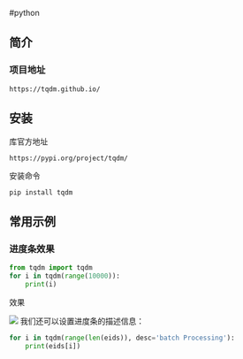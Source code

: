 #python 
## 简介

### 项目地址

```
https://tqdm.github.io/
```


## 安装

库官方地址

```
https://pypi.org/project/tqdm/
```

安装命令

```shell
pip install tqdm
```


## 常用示例

### 进度条效果

```python
from tqdm import tqdm
for i in tqdm(range(10000)):
    print(i)
```
效果

![](https://syske-pic-bed.oss-cn-hangzhou.aliyuncs.com/imgs/202403122333761.png)
我们还可以设置进度条的描述信息：
```python
for i in tqdm(range(len(eids)), desc='batch Processing'):
    print(eids[i])
```